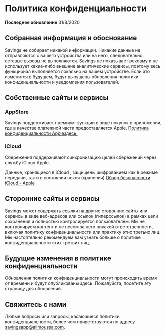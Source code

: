# Политика конфиденциальности

**Последнее обновление**
31/8/2020

## Собранная информация и обоснование

Savings не собирает никакой информации. Никакие данные не отправляются с вашего устройства или на него, следовательно, сетевые вызовы не выполняются. Savings не показывает рекламу и не использует какие-либо внешние аналитические сервисы, поэтому весь функционал выполняется локально на вашем устройстве. Если это изменится в будущем, будут выпущены обновления политики конфиденциальности и уведомления пользователей.

## Собственные сайты и сервисы

### AppStore

Savings поддерживает премиум-функции в виде покупок в приложении, где в качестве платежной части предоставляется Apple.
[Политика конфиденциальности Appleздесь.](https://www.apple.com/legal/privacy/en-ww/)

### iCloud

Сбережения поддерживают синхронизацию целей сбережений через службу iCloud Apple.

Данные, хранящиеся в iCloud , защищены шифрованием как в режиме передачи, так и в состоянии покоя (хранения)
[Обзор безопасности iCloud - Apple](https://support.apple.com/en-us/HT202303)

## Сторонние сайты и сервисы

Savings может содержать ссылки на другие сторонние сайты или сервисы в виде веб-адресов или ссылок (гиперссылок) в рамках цели сохранения и полностью контролируется пользователем. Мы не контролируем контент и не несем за него никакой ответственности, включая политику конфиденциальности или практику этих третьих лиц. Мы настоятельно рекомендуем вам узнать больше о политике конфиденциальности этих третьих лиц.

## Будущие изменения в политике конфиденциальности

Обновления политики конфиденциальности могут происходить время от времени и будут опубликованы здесь. Пожалуйста, посетите эту страницу для обновлений.

## Свяжитесь с нами

Любые вопросы или запросы, касающиеся политики конфиденциальности, более чем приветствуются по адресу 
[savingsapp@alimoussa.com](mailto:savingsapp@alimoussa.com).
